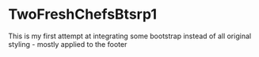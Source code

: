 TwoFreshChefsBtsrp1
===================
This is my first attempt at integrating some bootstrap instead of all original styling - mostly applied to the footer
